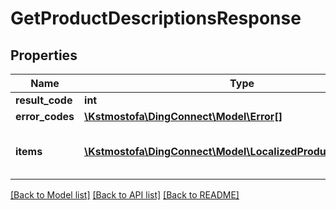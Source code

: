 # GetProductDescriptionsResponse

## Properties
Name | Type | Description | Notes
------------ | ------------- | ------------- | -------------
**result_code** | **int** |  | 
**error_codes** | [**\Kstmostofa\DingConnect\Model\Error[]**](Error.md) |  | 
**items** | [**\Kstmostofa\DingConnect\Model\LocalizedProductDescription[]**](LocalizedProductDescription.md) | A localized list of product descriptions. | 

[[Back to Model list]](../README.md#documentation-for-models) [[Back to API list]](../README.md#documentation-for-api-endpoints) [[Back to README]](../README.md)


